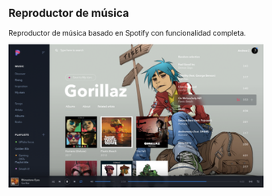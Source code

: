 ## Reproductor de música

Reproductor de música basado en Spotify con funcionalidad completa.

![alt](images/player.png)
